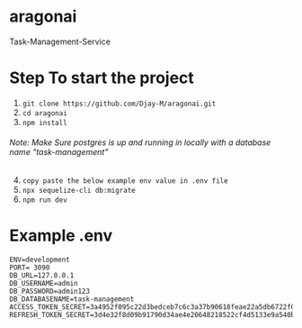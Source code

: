 # aragonai

Task-Management-Service

# Step To start the project

1. `git clone https://github.com/Djay-M/aragonai.git`
2. `cd aragonai`
3. `npm install`

###### Note: Make Sure postgres is up and running in locally with a database name "task-management"

4. `copy paste the below example env value in .env file`
5. `npx sequelize-cli db:migrate`
6. `npm run dev`

# Example .env

```
ENV=development
PORT= 3090
DB_URL=127.0.0.1
DB_USERNAME=admin
DB_PASSWORD=admin123
DB_DATABASENAME=task-management
ACCESS_TOKEN_SECRET=3a4952f095c22d3bedceb7c6c3a37b90618feae22a5db6722f04921e1975841e4befd4035231ac8b93325e78feb9562b812de98608548651186375dfae1dc62f
REFRESH_TOKEN_SECRET=3d4e32f8d09b91790d34ae4e20648218522cf4d5133e9a540bc3b09ce2ddbbe7401d101710bff53f8c4e837503aad3065f0447fc6dfb035b3afbba7b21c0ebd5


```
